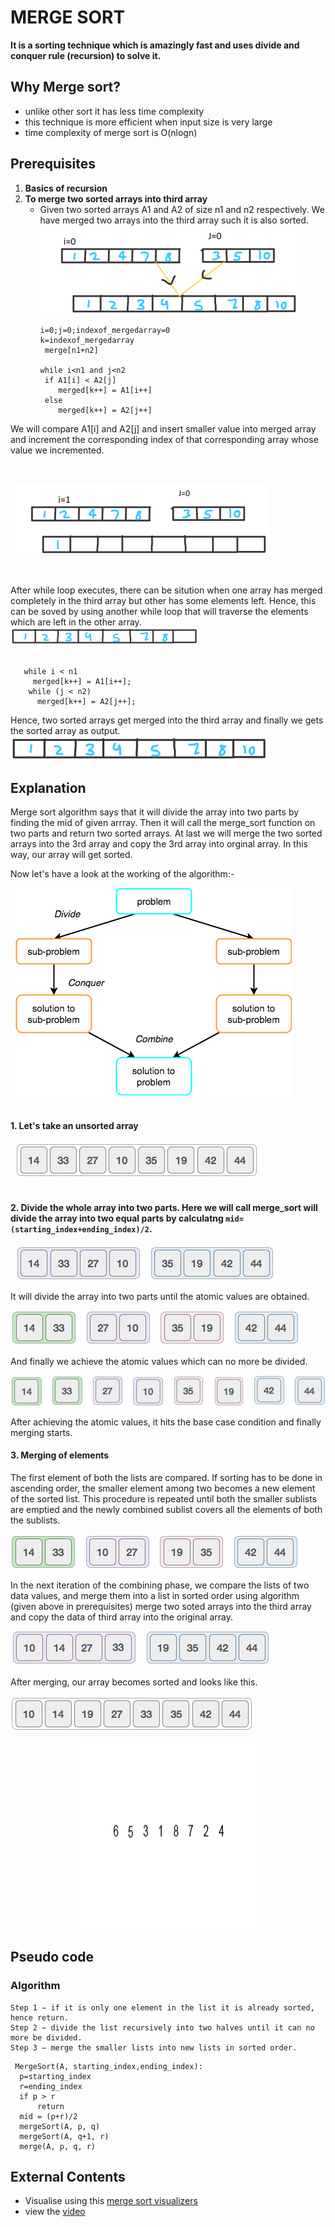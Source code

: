 # MERGE SORT
**It is a sorting technique which is amazingly fast and uses divide and conquer rule (recursion) to solve it.**
## Why Merge sort?
- unlike other sort it has less time complexity
- this technique is more efficient when input size is very large
- time complexity of merge sort is O(nlogn)

## Prerequisites
1. **Basics of recursion**
2. **To merge two sorted arrays into third array**
   - Given two sorted arrays A1 and A2 of size n1 and n2 respectively. We have merged two arrays into the third array such it is also sorted.
      <img src="1/array 1.png">  
      ```
      i=0;j=0;indexof_mergedarray=0 
      k=indexof_mergedarray
       merge[n1+n2]
  
      while i<n1 and j<n2 
       if A1[i] < A2[j]
          merged[k++] = A1[i++] 
       else
          merged[k++] = A2[j++] 
        ```

We will compare A1[i] and A2[j] and insert smaller value into merged array and increment the corresponding index of that corresponding array whose value we incremented.

&nbsp;

<img src="1/2.png"> 

&nbsp;

After while loop executes, there can be sitution when one array has merged completely in the third array but other has some elements left. Hence, this can be soved by           using another while loop that will traverse the elements which are left in the other array. 
&nbsp;
<img src="1/array 2.png">  
 &nbsp;
 ``` 
    while i < n1 
      merged[k++] = A1[i++]; 
     while (j < n2) 
       merged[k++] = A2[j++];
 ```
Hence, two sorted arrays get merged into the third array and finally we gets the sorted array as output.
&nbsp;
<img src="1/array 3.png"> 
&nbsp;
## Explanation
Merge sort algorithm says that it will divide the array into two parts by finding the mid of given arrray. Then it will call the merge_sort function on two parts and return two sorted arrays. At last we will merge the two sorted arrays into the 3rd array and copy the 3rd array into orginal array. In this way, our array will get sorted.

Now let's have a look at the working of the algorithm:-

&nbsp;
<img src="1/4.png">  
&nbsp;
#### 1. Let's take an unsorted array
&nbsp;
<img src="1/solve 1.jpg">  
&nbsp;
#### 2. Divide the whole array into two parts. Here we will call merge_sort will divide the array into two equal parts by calculatng `mid=(starting_index+ending_index)/2`. 
&nbsp;
<img src="1/solve 2.jpg"> 


It will divide the array into two parts until the atomic values are obtained.

<img src="1/solve 3.jpg"> 

And finally we achieve the atomic values which can no more be divided.


<img src="1/solve 4.jpg"> 

After achieving the atomic values, it hits the base case condition and finally merging starts.

#### 3. Merging of elements
The first element of both the lists are compared. If sorting has to be done in ascending order, the smaller element among two becomes a new element of the sorted list. This procedure is repeated until both the smaller sublists are emptied and the newly combined sublist covers all the elements of both the sublists.

<img src="1/solve 5.jpg"> 


In the next iteration of the combining phase, we compare the lists of two data values, and merge them into a list in sorted order using algorithm (given above in prerequisites) merge two soted arrays into the third array and copy the data of third array into the original array.



<img src="1/solve 6.jpg"> 


After merging, our array becomes sorted and looks like this.


<img src="1/solve 7.jpg"> 



<p align="center">
<img src="1/an.gif" width="300" height="300" />
</p>

## Pseudo code

### Algorithm
```
Step 1 − if it is only one element in the list it is already sorted, hence return.
Step 2 − divide the list recursively into two halves until it can no more be divided.
Step 3 − merge the smaller lists into new lists in sorted order.
```
  ```
   MergeSort(A, starting_index,ending_index):
    p=starting_index
    r=ending_index
    if p > r 
        return
    mid = (p+r)/2
    mergeSort(A, p, q)
    mergeSort(A, q+1, r)
    merge(A, p, q, r)
  ```
 ## External Contents
 - Visualise using this [merge sort visualizers](https://www.hackerearth.com/practice/algorithms/sorting/merge-sort/visualize/)
 - view the [video](https://www.youtube.com/watch?v=TzeBrDU-JaY)

